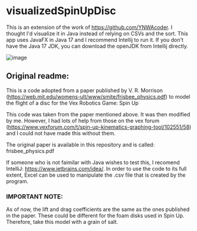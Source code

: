 # visualizedSpinUpDisc

This is an extension of the work of https://github.com/YNWAcoder. I thought I'd visualize it in Java instead of relying on CSVs and the sort. 
This app uses JavaFX in Java 17 and I recommend Intellij to run it. If you don't have the Java 17 JDK, you can download the openJDK from Intellij directly. 

![image](https://user-images.githubusercontent.com/71800893/168454236-d356e048-6948-4cfe-856c-8954bae6221b.png)

## Original readme: 
This is a code adopted from a paper published by V. R. Morrison (https://web.mit.edu/womens-ult/www/smite/frisbee_physics.pdf) to model the flight of a disc for the Vex Robotics Game: Spin Up

This code was taken from the paper mentioned above. It was then modified by me. However, I had lots of help from those on the vex forum (https://www.vexforum.com/t/spin-up-kinematics-graphing-tool/102551/58) and I could not have made this without them.

The original paper is available in this repository and is called: frisbee_physics.pdf

If someone who is not faimilar with Java wishes to test this, I recomend IntelliJ: https://www.jetbrains.com/idea/. In order to use the code to its full extent, Excel can be used to manipulate the .csv file that is created by the program.

### IMPORTANT NOTE: 
As of now, the lift and drag coefficients are the same as the ones published in the paper. These could be different for the foam disks used in Spin Up. Therefore, take this model with a grain of salt. 
